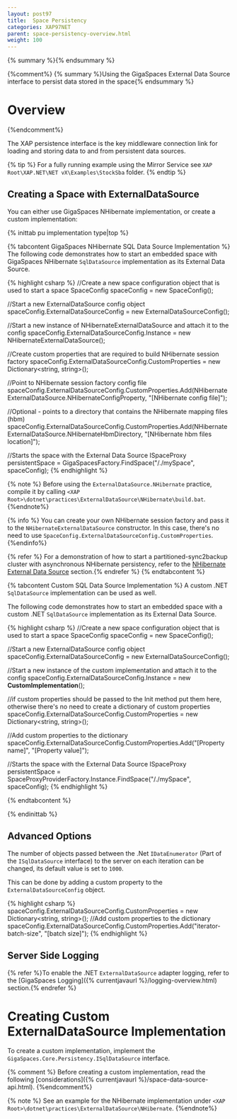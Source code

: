 ```yaml
---
layout: post97
title:  Space Persistency
categories: XAP97NET
parent: space-persistency-overview.html
weight: 100
---
```




{% summary  %}{% endsummary %}

{%comment%}
{% summary  %}Using the GigaSpaces External Data Source interface to persist data stored in the space{% endsummary %}

# Overview
{%endcomment%}


The XAP persistence interface is the key middleware connection link for loading and storing data to and from persistent data sources.


{% tip %}
For a fully running example using the Mirror Service see `XAP Root\XAP.NET\NET vX\Examples\StockSba` folder.
{% endtip %}



## Creating a Space with ExternalDataSource

You can either use GigaSpaces NHibernate implementation, or create a custom implementation:

{% inittab pu implementation type|top %}

{% tabcontent GigaSpaces NHibernate SQL Data Source Implementation %}
The following code demonstrates how to start an embedded space with GigaSpaces NHibernate `SqlDataSource` implementation as its External Data Source.

{% highlight csharp %}
//Create a new space configuration object that is used to start a space
SpaceConfig spaceConfig = new SpaceConfig();

//Start a new ExternalDataSource config object
spaceConfig.ExternalDataSourceConfig = new ExternalDataSourceConfig();

//Start a new instance of NHibernateExternalDataSource and attach it to the config
spaceConfig.ExternalDataSourceConfig.Instance = new NHibernateExternalDataSource();

//Create custom properties that are required to build NHibernate session factory
spaceConfig.ExternalDataSourceConfig.CustomProperties = new Dictionary<string, string>();

//Point to NHibernate session factory config file
spaceConfig.ExternalDataSourceConfig.CustomProperties.Add(NHibernateExternalDataSource.NHibernateConfigProperty,
"[NHibernate config file]");

//Optional - points to a directory that contains the NHibernate mapping files (hbm)
spaceConfig.ExternalDataSourceConfig.CustomProperties.Add(NHibernateExternalDataSource.NHibernateHbmDirectory,
 "[NHibernate hbm files location]");

//Starts the space with the External Data Source
ISpaceProxy persistentSpace = GigaSpacesFactory.FindSpace("/./mySpace", spaceConfig);
{% endhighlight %}

{% note %}
Before using the `ExternalDataSource.NHibernate` practice, compile it by calling `<XAP Root>\dotnet\practices\ExternalDataSource\NHibernate\build.bat`.
{%endnote%}

{% info %}
You can create your own NHibernate session factory and pass it to the `NHibernateExternalDataSource` constructor. In this case, there's no need to use `SpaceConfig.ExternalDataSourceConfig.CustomProperties`.
{%endinfo%}

{% refer %} For a demonstration of how to start a partitioned-sync2backup cluster with asynchronous NHibernate persistency, refer to the [NHibernate External Data Source](./hibernate-space-persistency.html) section.{% endrefer %}
{% endtabcontent %}

{% tabcontent Custom SQL Data Source Implementation %}
A custom .NET `SqlDataSource` implementation can be used as well.

The following code demonstrates how to start an embedded space with a custom .NET `SqlDataSource` implementation as its External Data Source.

{% highlight csharp %}
//Create a new space configuration object that is used to start a space
SpaceConfig spaceConfig = new SpaceConfig();

//Start a new ExternalDataSource config object
spaceConfig.ExternalDataSourceConfig = new ExternalDataSourceConfig();

//Start a new instance of the custom implementation and attach it to the config
spaceConfig.ExternalDataSourceConfig.Instance = new **CustomImplementation**();

//if custom properties should be passed to the Init method put them here, otherwise there's no need to create a dictionary of custom properties
spaceConfig.ExternalDataSourceConfig.CustomProperties = new Dictionary<string, string>();

//Add custom properties to the dictionary
spaceConfig.ExternalDataSourceConfig.CustomProperties.Add("[Property name]", "[Property value]");

//Starts the space with the External Data Source
ISpaceProxy persistentSpace = SpaceProxyProviderFactory.Instance.FindSpace("/./mySpace", spaceConfig);
{% endhighlight %}

{% endtabcontent %}

{% endinittab %}

## Advanced Options

The number of objects passed between the .Net `IDataEnumerator` (Part of the `ISqlDataSource` interface) to the server on each iteration can be changed, its default value is set to `1000`.

This can be done by adding a custom property to the `ExternalDataSourceConfig` object.

{% highlight csharp %}
spaceConfig.ExternalDataSourceConfig.CustomProperties = new Dictionary<string, string>();
//Add custom properties to the dictionary
spaceConfig.ExternalDataSourceConfig.CustomProperties.Add("iterator-batch-size", "[batch size]");
{% endhighlight %}

## Server Side Logging

{% refer %}To enable the .NET `ExternalDataSource` adapter logging, refer to the [GigaSpaces Logging]({% currentjavaurl %}/logging-overview.html) section.{% endrefer %}



# Creating Custom ExternalDataSource Implementation

To create a custom implementation, implement the `GigaSpaces.Core.Persistency.ISqlDataSource` interface.

{% comment %}
Before creating a custom implementation, read the following [considerations]({% currentjavaurl %}/space-data-source-api.html).
{%endcomment%}

{% note %}
See an example for the NHibernate implementation under `<XAP Root>\dotnet\practices\ExternalDataSource\NHibernate`.
{%endnote%}